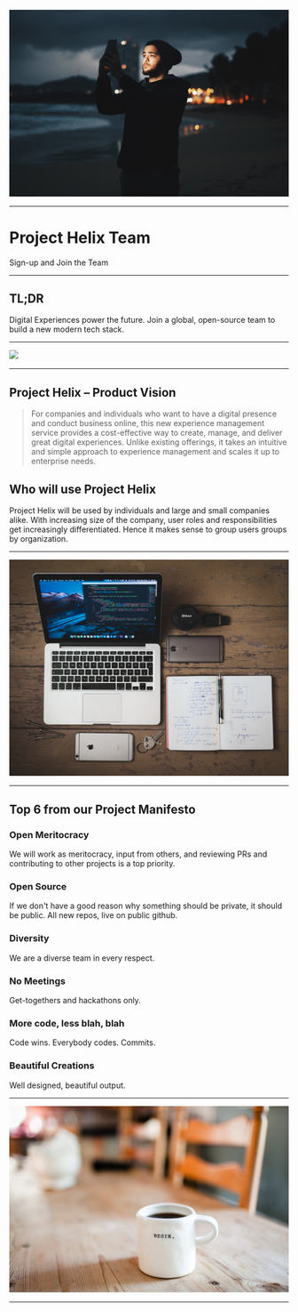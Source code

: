 ![](imgs/victor-larracuente-476156-unsplash.jpg "")

---
 
# Project Helix Team

Sign-up and Join the Team

--- 

## TL;DR

Digital Experiences power the future. Join a global, open-source team to build a new modern tech stack.

---

![](imgs/alex-iby-434004-unsplash.jpg "")

---

## Project Helix – Product Vision

> For companies and individuals who want to have a digital presence and conduct business online, this new experience management service provides a cost-effective way to create, manage, and deliver great digital experiences.
> Unlike existing offerings, it takes an intuitive and simple approach to experience management and scales it up to enterprise needs.

## Who will use Project Helix

Project Helix will be used by individuals and large and small companies alike. With increasing size of the company, user roles and responsibilities get increasingly differentiated. Hence it makes sense to group users groups by organization.


---

![](imgs/fabian-grohs-597395-unsplash.jpg "")

---

## Top 6 from our Project Manifesto

### Open Meritocracy
We will work as meritocracy, input from others, and reviewing PRs and contributing to other projects is a top priority.

### Open Source
If we don't have a good reason why something should be private, it should be public. All new repos, live on public github.

### Diversity
We are a diverse team in every respect.

### No Meetings
Get-togethers and hackathons only.

### More code, less blah, blah
Code wins. Everybody codes. Commits.

### Beautiful Creations
Well designed, beautiful output.

---

![](imgs/danielle-macinnes-222441-unsplash.jpg "")

---
